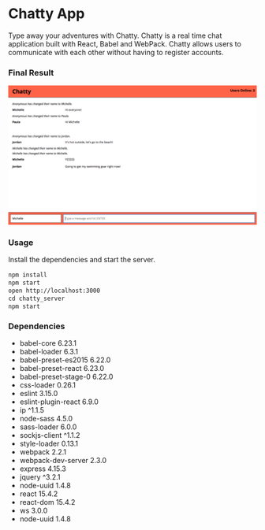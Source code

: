 Chatty App
=====================
Type away your adventures with Chatty. Chatty is a real time chat application built with React, Babel and WebPack. Chatty allows users to communicate with each other without having to register accounts.

### Final Result

![image of homepage](https://github.com/kamir222/Chatty-app/blob/master/build/final-result.png)

### Usage

Install the dependencies and start the server.

```
npm install
npm start
open http://localhost:3000
cd chatty_server
npm start
```


### Dependencies

* babel-core 6.23.1
* babel-loader 6.3.1
* babel-preset-es2015 6.22.0
* babel-preset-react 6.23.0
* babel-preset-stage-0 6.22.0
* css-loader 0.26.1
* eslint 3.15.0
* eslint-plugin-react 6.9.0
* ip ^1.1.5
* node-sass 4.5.0
* sass-loader 6.0.0
* sockjs-client ^1.1.2
* style-loader 0.13.1
* webpack 2.2.1
* webpack-dev-server 2.3.0
* express 4.15.3
* jquery ^3.2.1
* node-uuid 1.4.8
* react 15.4.2
* react-dom 15.4.2
* ws 3.0.0
* node-uuid 1.4.8
